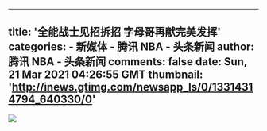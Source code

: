 
---
title: '全能战士见招拆招 字母哥再献完美发挥'
categories: 
    - 新媒体
    - 腾讯 NBA - 头条新闻
author: 腾讯 NBA - 头条新闻
comments: false
date: Sun, 21 Mar 2021 04:26:55 GMT
thumbnail: 'http://inews.gtimg.com/newsapp_ls/0/13314314794_640330/0'
---

<div>   
<img src="http://inews.gtimg.com/newsapp_ls/0/13314314794_640330/0" referrerpolicy="no-referrer">  
</div>
            